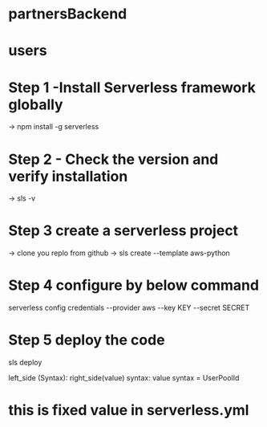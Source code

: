 # partnersBackend

# users

# Step 1 -Install Serverless framework globally

-> npm install -g serverless

# Step 2 - Check the version and verify installation

-> sls -v

# Step 3 create a serverless project

-> clone you replo from github
-> sls create --template aws-python

# Step 4 configure by below command

serverless config credentials --provider aws --key KEY --secret SECRET

# Step 5 deploy the code

sls deploy

left_side (Syntax): right_side(value)
syntax: value
syntax = UserPoolId

# this is fixed value in serverless.yml

